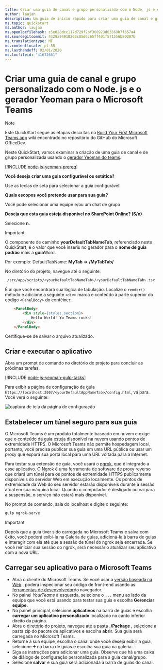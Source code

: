 ```yaml
---
title: Criar uma guia de canal e grupo personalizado com o Node. js e o gerador Yeoman para o Microsoft Teams
author: laujan
description: Um guia de início rápido para criar uma guia de canal e grupo com o gerador Yeoman para o Microsoft Teams.
ms.topic: quickstart
ms.author: laujan
ms.openlocfilehash: c5e028dcc117d729f2bf366923d03568b7f557a4
ms.sourcegitcommit: 4329a94918263c85d6c65ff401f571556b80307b
ms.translationtype: MT
ms.contentlocale: pt-BR
ms.lasthandoff: 02/01/2020
ms.locfileid: "41672661"
---
```

# <a name="create-a-custom-channel-and-group-tab-with-nodejs-and-the-yeoman-generator-for-microsoft-teams"></a>Criar uma guia de canal e grupo personalizado com o Node. js e o gerador Yeoman para o Microsoft Teams

>[!NOTE]
>Este QuickStart segue as etapas descritas no [Build Your First Microsoft Teams app](https://github.com/OfficeDev/generator-teams/wiki/Build-Your-First-Microsoft-Teams-App) wiki encontrado no repositório do GitHub do Microsoft OfficeDev.

Neste QuickStart, vamos examinar a criação de uma guia de canal e de grupo personalizada usando o [gerador Yeoman do teams](https://github.com/OfficeDev/generator-teams/).

[!INCLUDE [node-js-yeoman-prereq](~/includes/tabs/node-js-yeoman-prereq.md)]

**Você deseja criar uma guia configurável ou estática?**

Use as teclas de seta para selecionar a guia configurável.

**Quais escopos você pretende usar para sua guia?**

Você pode selecionar uma equipe e/ou um chat de grupo

**Deseja que esta guia esteja disponível no SharePoint Online? (S/n)** 

Selecione **n**.

>[!IMPORTANT]
>O componente de caminho **yourDefaultTabNameTab**, referenciado neste QuickStart, é o valor que você inseriu no gerador para o **nome de guia padrão** mais a **guia**Word.
>
>Por exemplo: DefaultTabName: **MyTab** => **/MyTabTab/**

No diretório do projeto, navegue até o seguinte:

```bash
./src/app/scripts/<yourDefaultTabNameTab>/<yourDefaultTabNameTab>.tsx
```

É aí que você encontrará sua lógica de tabulação. Localize o `render()` método e adicione a seguinte `<div>` marca e conteúdo à parte superior do código `<PanelBody>` do contêiner:

```html
    <PanelBody>
        <div style={styles.section}>
            Hello World! Yo Teams rocks!
        </div>
    </PanelBody>
```

Certifique-se de salvar o arquivo atualizado.

## <a name="build-and-run-your-application"></a>Criar e executar o aplicativo

Abra um prompt de comando no diretório do projeto para concluir as próximas tarefas.

[!INCLUDE [node-js-yeoman-gulp-tasks](~/includes/tabs/node-js-yeoman-gulp-tasks.md)]

Para exibir a página de configuração de guia `https://localhost:3007/<yourDefaultAppNameTab>/config.html`, vá para. Você verá o seguinte:

![captura de tela da página de configuração](~/assets/images/tab-images/configurationPage.png)

## <a name="establish-a-secure-tunnel-to-your-tab"></a>Estabelecer um túnel seguro para sua guia

O Microsoft Teams é um produto totalmente baseado em nuvem e exige que o conteúdo da guia esteja disponível na nuvem usando pontos de extremidade HTTPS. O Microsoft Teams não permite hospedagem local, portanto, você precisa publicar sua guia em uma URL pública ou usar um proxy que exporá sua porta local para uma URL voltada para a Internet.

Para testar sua extensão de guia, você usará o [ngrok](https://ngrok.com/docs), que é integrado a esse aplicativo. O Ngrok é uma ferramenta de software de proxy reverso que criará um túnel para os pontos de extremidade HTTPS publicamente disponíveis do servidor Web em execução localmente. Os pontos de extremidade da Web do seu servidor estarão disponíveis durante a sessão atual em sua máquina local. Quando o computador é desligado ou vai para a suspensão, o serviço não estará mais disponível.

No prompt de comando, saia do localhost e digite o seguinte:

```bash
gulp ngrok-serve
```

> [!IMPORTANT]
> Depois que a guia tiver sido carregada no Microsoft Teams e salva com êxito, você poderá exibi-la na Galeria de guias, adicioná-la à barra de guias e interagir com ela até que a sessão de túnel do ngrok seja encerrada. Se você reiniciar sua sessão do ngrok, será necessário atualizar seu aplicativo com a nova URL.

## <a name="upload-your-application-to-teams"></a>Carregar seu aplicativo para o Microsoft Teams

- Abra o cliente do Microsoft Teams. Se você usar a [versão baseada na Web](https://teams.microsoft.com) , poderá inspecionar seu código de front-end usando as [ferramentas de desenvolvedor](~/tabs/how-to/developer-tools.md)do navegador.
- No painel *YourTeams* à esquerda, selecione o `...` menu ao lado da equipe que você está usando para testar sua guia e escolha **Gerenciar equipe**.
- No painel principal, selecione **aplicativos** na barra de guias e escolha **carregar um aplicativo personalizado** localizado no canto inferior direito da página.
- Abra o diretório do projeto, navegue até a pasta **./Package** , selecione a pasta zip do pacote de aplicativos e escolha **abrir**. Sua guia será carregada no Microsoft Teams.
- Retorne à sua equipe, escolha o canal onde você deseja exibir a guia, selecione ➕ na barra de guias e escolha sua guia na galeria.
- Siga as instruções para adicionar uma guia. Observe que há uma caixa de diálogo de configuração personalizada para a guia canal/grupo.
- Selecione **salvar** e sua guia será adicionada à barra de guias do canal.
